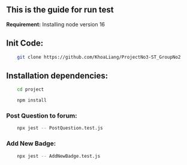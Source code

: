## This is the guide for run test
**Requirement:**  Installing node version 16

## Init Code:
```bash
    git clone https://github.com/KhoaLiang/ProjectNo3-ST_GroupNo2
```
## Installation dependencies:

```bash
    cd project

    npm install
```
### Post Question to forum:

```bash
    npx jest -- PostQuestion.test.js
```

### Add New Badge:

```bash
    npx jest -- AddNewBadge.test.js
```